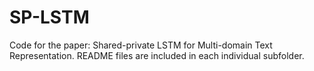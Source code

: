 # SP-LSTM

Code for the paper: Shared-private LSTM for Multi-domain Text Representation. README files are included in each individual subfolder.
